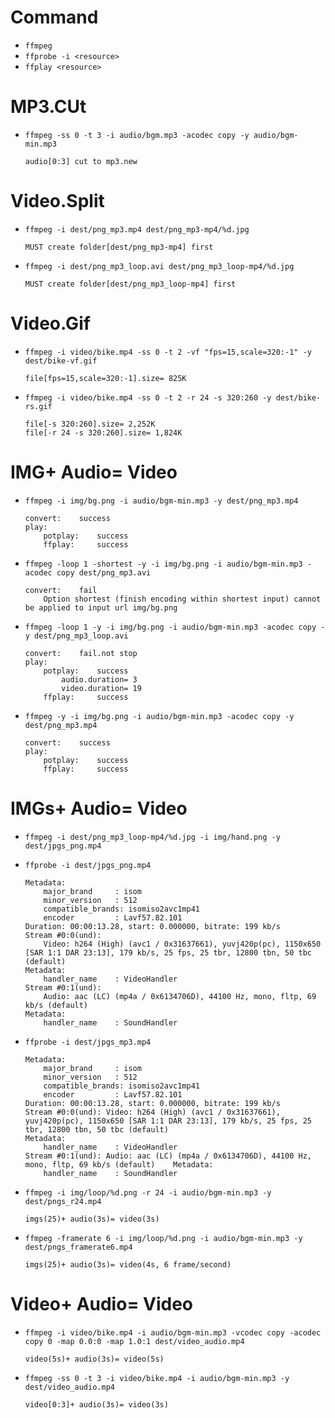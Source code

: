 
# Command
- `ffmpeg`
- `ffprobe -i <resource>`
- `ffplay <resource>`

# MP3.CUt
- `ffmpeg -ss 0 -t 3 -i audio/bgm.mp3 -acodec copy -y audio/bgm-min.mp3`
    ```
    audio[0:3] cut to mp3.new
    ```

# Video.Split
- `ffmpeg -i dest/png_mp3.mp4 dest/png_mp3-mp4/%d.jpg`
    ```
    MUST create folder[dest/png_mp3-mp4] first
    ```

- `ffmpeg -i dest/png_mp3_loop.avi dest/png_mp3_loop-mp4/%d.jpg`
    ```
    MUST create folder[dest/png_mp3_loop-mp4] first
    ```

# Video.Gif
- `ffmpeg -i video/bike.mp4 -ss 0 -t 2 -vf "fps=15,scale=320:-1" -y dest/bike-vf.gif`
    ```
    file[fps=15,scale=320:-1].size= 825K
    ```

- `ffmpeg -i video/bike.mp4 -ss 0 -t 2 -r 24 -s 320:260 -y dest/bike-rs.gif`
    ```
    file[-s 320:260].size= 2,252K
    file[-r 24 -s 320:260].size= 1,824K
    ```


# IMG+ Audio= Video
- `ffmpeg -i img/bg.png -i audio/bgm-min.mp3 -y dest/png_mp3.mp4`
    ```
    convert:    success
    play:
        potplay:    success
        ffplay:     success
    ```

- `ffmpeg -loop 1 -shortest -y -i img/bg.png -i audio/bgm-min.mp3 -acodec copy dest/png_mp3.avi`
    ```
    convert:    fail
        Option shortest (finish encoding within shortest input) cannot be applied to input url img/bg.png
    ```

- `ffmpeg -loop 1 -y -i img/bg.png -i audio/bgm-min.mp3 -acodec copy -y dest/png_mp3_loop.avi`
    ```
    convert:    fail.not stop
    play:       
        potplay:    success
            audio.duration= 3
            video.duration= 19
        ffplay:     success
    ```

- `ffmpeg -y -i img/bg.png -i audio/bgm-min.mp3 -acodec copy -y dest/png_mp3.mp4`
    ```
    convert:    success
    play:       
        potplay:    success
        ffplay:     success
    ```

# IMGs+ Audio= Video
- `ffmpeg -i dest/png_mp3_loop-mp4/%d.jpg -i img/hand.png -y dest/jpgs_png.mp4`

- `ffprobe -i dest/jpgs_png.mp4`
    ```
    Metadata:    
        major_brand     : isom    
        minor_version   : 512    
        compatible_brands: isomiso2avc1mp41    
        encoder         : Lavf57.82.101  
    Duration: 00:00:13.28, start: 0.000000, bitrate: 199 kb/s    
    Stream #0:0(und): 
        Video: h264 (High) (avc1 / 0x31637661), yuvj420p(pc), 1150x650 [SAR 1:1 DAR 23:13], 179 kb/s, 25 fps, 25 tbr, 12800 tbn, 50 tbc (default)    
    Metadata:      
        handler_name    : VideoHandler   
    Stream #0:1(und): 
        Audio: aac (LC) (mp4a / 0x6134706D), 44100 Hz, mono, fltp, 69 kb/s (default)    
    Metadata:      
        handler_name    : SoundHandler
    ```

- `ffprobe -i dest/jpgs_mp3.mp4`
    ```
    Metadata:
        major_brand     : isom
        minor_version   : 512
        compatible_brands: isomiso2avc1mp41
        encoder         : Lavf57.82.101
    Duration: 00:00:13.28, start: 0.000000, bitrate: 199 kb/s
    Stream #0:0(und): Video: h264 (High) (avc1 / 0x31637661), yuvj420p(pc), 1150x650 [SAR 1:1 DAR 23:13], 179 kb/s, 25 fps, 25 tbr, 12800 tbn, 50 tbc (default)
    Metadata:
        handler_name    : VideoHandler
    Stream #0:1(und): Audio: aac (LC) (mp4a / 0x6134706D), 44100 Hz, mono, fltp, 69 kb/s (default)    Metadata:
        handler_name    : SoundHandler
    ```

- `ffmpeg -i img/loop/%d.png -r 24 -i audio/bgm-min.mp3 -y dest/pngs_r24.mp4`
    ```
    imgs(25)+ audio(3s)= video(3s)
    ```

- `ffmpeg -framerate 6 -i img/loop/%d.png -i audio/bgm-min.mp3 -y dest/pngs_framerate6.mp4`
    ```
    imgs(25)+ audio(3s)= video(4s, 6 frame/second)
    ```


# Video+ Audio= Video
- `ffmpeg -i video/bike.mp4 -i audio/bgm-min.mp3 -vcodec copy -acodec copy 0 -map 0.0:0 -map 1.0:1 dest/video_audio.mp4`
    ```
    video(5s)+ audio(3s)= video(5s)
    ```
- `ffmpeg -ss 0 -t 3 -i video/bike.mp4 -i audio/bgm-min.mp3 -y dest/video_audio.mp4`
    ```
    video[0:3]+ audio(3s)= video(3s)
    ```


